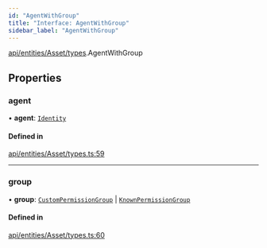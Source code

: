 ```yaml
---
id: "AgentWithGroup"
title: "Interface: AgentWithGroup"
sidebar_label: "AgentWithGroup"
---
```


[api/entities/Asset/types](../../../../../../modules/API/Entities/Asset/Types/Types.md).AgentWithGroup

## Properties

### agent

• **agent**: [`Identity`](../../../../../../classes/API/Entities/Identity/Identity.md)

#### Defined in

[api/entities/Asset/types.ts:59](https://github.com/PolymeshAssociation/polymesh-sdk/blob/2d3ac2aea/src/api/entities/Asset/types.ts#L59)

___

### group

• **group**: [`CustomPermissionGroup`](../../../../../../classes/API/Entities/CustomPermissionGroup/CustomPermissionGroup.md) \| [`KnownPermissionGroup`](../../../../../../classes/API/Entities/KnownPermissionGroup/KnownPermissionGroup.md)

#### Defined in

[api/entities/Asset/types.ts:60](https://github.com/PolymeshAssociation/polymesh-sdk/blob/2d3ac2aea/src/api/entities/Asset/types.ts#L60)
